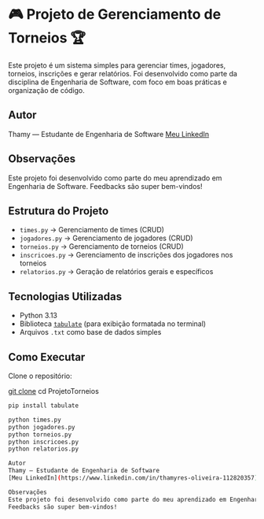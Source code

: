 # 🎮 Projeto de Gerenciamento de Torneios 🏆

Este projeto é um sistema simples para gerenciar times, jogadores, torneios, inscrições e gerar relatórios. Foi desenvolvido como parte da disciplina de Engenharia de Software, com foco em boas práticas e organização de código.

## Autor
Thamy — Estudante de Engenharia de Software
[Meu LinkedIn](https://www.linkedin.com/in/thamyres-oliveira-112820357)

## Observações
Este projeto foi desenvolvido como parte do meu aprendizado em Engenharia de Software.
Feedbacks são super bem-vindos! 


## Estrutura do Projeto

- `times.py` → Gerenciamento de times (CRUD)
- `jogadores.py` → Gerenciamento de jogadores (CRUD)
- `torneios.py` → Gerenciamento de torneios (CRUD)
- `inscricoes.py` → Gerenciamento de inscrições dos jogadores nos torneios
- `relatorios.py` → Geração de relatórios gerais e específicos

## Tecnologias Utilizadas

- Python 3.13
- Biblioteca [`tabulate`](https://pypi.org/project/tabulate/) (para exibição formatada no terminal)
- Arquivos `.txt` como base de dados simples

## Como Executar

Clone o repositório:

[git clone](https://github.com/thamyycode/ProjetoTorneios.git)
cd ProjetoTorneios

```bash
pip install tabulate

python times.py
python jogadores.py
python torneios.py
python inscricoes.py
python relatorios.py

Autor
Thamy — Estudante de Engenharia de Software
[Meu LinkedIn](https://www.linkedin.com/in/thamyres-oliveira-112820357)

Observações
Este projeto foi desenvolvido como parte do meu aprendizado em Engenharia de Software.
Feedbacks são super bem-vindos! 
